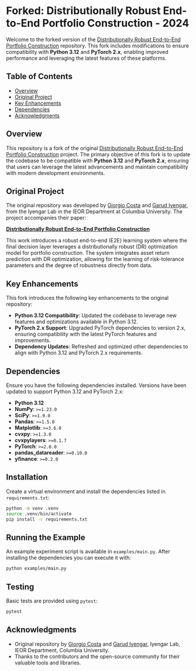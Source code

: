 # Forked: Distributionally Robust End-to-End Portfolio Construction - 2024

Welcome to the forked version of the [Distributionally Robust End-to-End Portfolio Construction](https://arxiv.org/abs/2206.05134) repository. This fork includes modifications to ensure compatibility with **Python 3.12** and **PyTorch 2.x**, enabling improved performance and leveraging the latest features of these platforms.

## Table of Contents

- [Overview](#overview)
- [Original Project](#original-project)
- [Key Enhancements](#key-enhancements)
- [Dependencies](#dependencies)
- [Acknowledgments](#acknowledgments)

## Overview

This repository is a fork of the original [Distributionally Robust End-to-End Portfolio Construction](https://arxiv.org/abs/2206.05134) project. The primary objective of this fork is to update the codebase to be compatible with **Python 3.12** and **PyTorch 2.x**, ensuring that users can leverage the latest advancements and maintain compatibility with modern development environments.

## Original Project

The original repository was developed by [Giorgio Costa](https://gcosta151.github.io) and [Garud Iyengar](http://www.columbia.edu/~gi10/), from the Iyengar Lab in the IEOR Department at Columbia University. The project accompanies their paper:

**[Distributionally Robust End-to-End Portfolio Construction](https://arxiv.org/abs/2206.05134)**

This work introduces a robust end-to-end (E2E) learning system where the final decision layer leverages a distributionally robust (DR) optimization model for portfolio construction. The system integrates asset return prediction with DR optimization, allowing for the learning of risk-tolerance parameters and the degree of robustness directly from data.

## Key Enhancements

This fork introduces the following key enhancements to the original repository:

- **Python 3.12 Compatibility**: Updated the codebase to leverage new features and optimizations available in Python 3.12.
- **PyTorch 2.x Support**: Upgraded PyTorch dependencies to version 2.x, ensuring compatibility with the latest PyTorch features and improvements.
- **Dependency Updates**: Refreshed and optimized other dependencies to align with Python 3.12 and PyTorch 2.x requirements.

## Dependencies

Ensure you have the following dependencies installed. Versions have been updated to support Python 3.12 and PyTorch 2.x:

- **Python 3.12**
- **NumPy**: `>=1.23.0`
- **SciPy**: `>=1.9.0`
- **Pandas**: `>=1.5.0`
- **Matplotlib**: `>=3.6.0`
- **cvxpy**: `>=1.3.0`
- **cvxpylayers**: `>=0.1.7`
- **PyTorch**: `>=2.0.0`
- **pandas_datareader**: `>=0.10.0`
- **yfinance**: `>=0.2.0`

## Installation

Create a virtual environment and install the dependencies listed in
`requirements.txt`:

```bash
python -m venv .venv
source .venv/bin/activate
pip install -r requirements.txt
```

## Running the Example

An example experiment script is available in `examples/main.py`. After
installing the dependencies you can execute it with:

```bash
python examples/main.py
```

## Testing

Basic tests are provided using `pytest`:

```bash
pytest
```


## Acknowledgments

- Original repository by [Giorgio Costa](https://gcosta151.github.io) and [Garud Iyengar](http://www.columbia.edu/~gi10/), Iyengar Lab, IEOR Department, Columbia University.
- Thanks to the contributors and the open-source community for their valuable tools and libraries.

